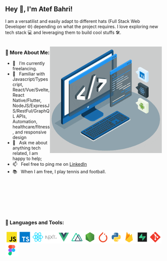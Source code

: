 ## Hey 👋, I'm Atef Bahri!

I am a versatilist and easily adapt to different hats (Full Stack Web Developer 🌐) depending on what the project requires. I love exploring new tech stack 💻 and leveraging them to build cool stuffs 🛠️. 
<br/>
<br/>

<img align="right" alt="GIF" src="https://raw.githubusercontent.com/atbah/atbah/master/techstack.gif" width="360px"/>
  
### 🧐 More About Me:

- 🔭 &nbsp; I’m currently freelancing.
- 🌱 &nbsp; Familiar with Javascript/Typescript, React/Vue/Svelte, React Native/Flutter, NodeJS/ExpressJS/RestFul/GraphQL APIs, Automation, healthcare/fitness, and responsive design
- 💬 &nbsp; Ask me about anything tech related, I am happy to help;
- 📫 &nbsp; Feel free to ping me on [LinkedIn](https://www.linkedin.com/in/atef-bahri-606b782b3/)
- 📚 &nbsp; When I am free, I play tennis and football.

<br />
<br />
<br />
<br />
<br />
<br />

### 🔨 Languages and Tools:
<a href="https://developer.mozilla.org/en-US/docs/Web/JavaScript" target="_blank"> <img align="left" alt="JavaScript" height ="42px"  src="https://raw.githubusercontent.com/atbah/README_icons/master/language_and_tools/square/javascript/javascript.svg"> </a>
<a href="https://www.typescriptlang.org/" target="_blank"><img align="left" alt="Typescirpt" height ="42px" src="https://raw.githubusercontent.com/atbah/README_icons/master/language_and_tools/square/typescript/typescript.svg"></a>
<a href="https://reactjs.org/" target="_blank"> <img align="left" alt="React" height ="42px" src="https://raw.githubusercontent.com/atbah/README_icons/master/language_and_tools/square/react/react.svg"></a>
<a href="https://nextjs.org/" target="_blank">
<img align="left" alt="nextjs" src="https://raw.githubusercontent.com/atbah/atbah/master/assets/next.png" height ="42px"/></a>
<a href="https://vuejs.org/" target="_blank"><img align="left" alt="Vue.js" height ="42px" src="https://raw.githubusercontent.com/atbah/README_icons/master/language_and_tools/square/vue/vue.svg"></a>
<a href="https://nuxtjs.org/" target="_blank">
<img align="left" alt="nuxtjs" src="https://raw.githubusercontent.com/atbah/atbah/master/assets/nuxt.png" height ="42px"/></a>
<a href="https://nodejs.org" target="_blank"><img align="left" alt="Node.js" height ="42px" src="https://raw.githubusercontent.com/atbah/README_icons/master/language_and_tools/square/node/node.svg"></a>
<a href="https://pytorch.org/" target="_blank"> <img align="left" src="https://raw.githubusercontent.com/atbah/README_icons/master/language_and_tools/square/pytorch/pytorch.svg" alt="pytorch" height="42px"/> </a> 
<a href="https://www.python.org" target="_blank"><img align="left" alt="Python" height ="42px" src="https://raw.githubusercontent.com/atbah/README_icons/master/language_and_tools/square/python/python.svg"></a>
<a href="https://firebase.google.com/" target="_blank"> <img align="left" src="https://raw.githubusercontent.com/atbah/README_icons/master/language_and_tools/square/firebase/firebase.svg" alt="firebase" height ="42px"/> </a>
<a href="https://supabase.com/" target="_blank">
<img align="left" alt="supabase" src="https://raw.githubusercontent.com/atbah/atbah/master/assets/supabase.jpg" height ="42px"/></a>
<a href="https://git-scm.com/" target="_blank"> <img src="https://raw.githubusercontent.com/atbah/README_icons/master/language_and_tools/square/git-scm/git-scm.svg" align="left" alt="git" height='42px'/> </a>
<a href="https://www.figma.com/" target="_blank"> <img src="https://raw.githubusercontent.com/atbah/README_icons/master/language_and_tools/square/figma/figma.svg" alt="figma" height='42px'/> </a>

<br>

<br>
